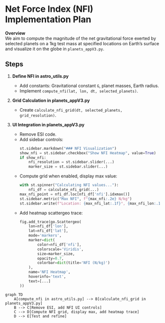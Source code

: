 # Net Force Index (NFI) Implementation Plan

**Overview**  
We aim to compute the magnitude of the net gravitational force exerted by selected planets on a 1kg test mass at specified locations on Earth’s surface and visualize it on the globe in `planets_appV3.py`.

## Steps

1. **Define NFI in astro_utils.py**
   - Add constants: Gravitational constant `G`, planet masses, Earth radius.
   - Implement `compute_nfi(lat, lon, dt, selected_planets)`.

2. **Grid Calculation in planets_appV3.py**
   - Create `calculate_nfi_grid(dt, selected_planets, grid_resolution)`.

3. **UI Integration in planets_appV3.py**
   - Remove ESI code.
   - Add sidebar controls:
     ```python
     st.sidebar.markdown("### NFI Visualization")
     show_nfi = st.sidebar.checkbox("Show NFI Heatmap", value=True)
     if show_nfi:
         nfi_resolution = st.sidebar.slider(...)
         marker_size = st.sidebar.slider(...)
     ```
   - Compute grid when enabled, display max value:
     ```python
     with st.spinner("Calculating NFI values..."):
         nfi_df = calculate_nfi_grid(...)
     max_nfi_point = nfi_df.loc[nfi_df['nfi'].idxmax()]
     st.sidebar.metric("Max NFI", f"{max_nfi:.2e} N/kg")
     st.sidebar.write(f"Location: {max_nfi_lat:.1f}°, {max_nfi_lon:.1f}°")
     ```
   - Add heatmap scattergeo trace:
     ```python
     fig.add_trace(go.Scattergeo(
         lon=nfi_df['lon'],
         lat=nfi_df['lat'],
         mode='markers',
         marker=dict(
             color=nfi_df['nfi'],
             colorscale='Viridis',
             size=marker_size,
             opacity=0.7,
             colorbar=dict(title='NFI (N/kg)')
         ),
         name='NFI Heatmap',
         hoverinfo='text',
         text=[...]
     ))
     ```

```mermaid
graph TD
    A[compute_nfi in astro_utils.py] --> B[calculate_nfi_grid in planets_appV3.py]
    B --> C[Remove ESI, add NFI UI controls]
    C --> D[Compute NFI grid, display max, add heatmap trace]
    D --> E[Test and refine]
